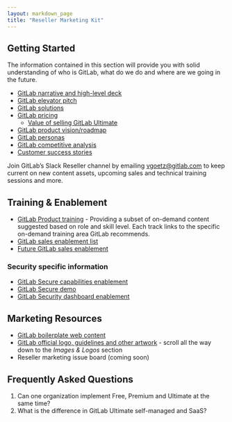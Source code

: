 ```yaml
---
layout: markdown_page
title: "Reseller Marketing Kit"
---
```


## Getting Started

The information contained in this section will provide you with solid understanding of who is GitLab, what do we do and where are we going in the future.

* [GitLab narrative and high-level deck](https://docs.google.com/presentation/d/1dVPaGc-TnbUQ2IR7TV0w0ujCrCXymKP4vLf6_FDTgVg/edit#slide=id.g39d65c7ce1_12_233)
* [GitLab elevator pitch](/handbook/marketing/strategic-marketing/#elevator-pitch)
* [GitLab solutions](/solutions/)
* [GitLab pricing](/pricing/)
    *  [Value of selling GitLab Ultimate](/pricing/ultimate/)
* [GitLab product vision/roadmap](/direction/)
* [GitLab personas](/handbook/product/personas/)
* [GitLab competitive analysis](/devops-tools/)
* [Customer success stories](/customers/)

Join GitLab’s Slack Reseller channel by emailing vgoetz@gitlab.com to keep current on new content assets, upcoming sales and technical training sessions and more.

## Training & Enablement

* [GitLab Product training](/learn/) - Providing a subset of on-demand content suggested based on role and skill level. Each track links to the specific on-demand training area GitLab recommends.
* [GitLab sales enablement list](https://www.youtube.com/playlist?list=PLFGfElNsQthYe-_LZdge1SVc1XEM1bQfG)
* [Future GitLab sales enablement](https://gitlab.com/gitlab-com/marketing/general/boards/465497?=&label_name[]=Sales%20Enablement)

### Security specific information

* [GitLab Secure capabilities enablement](https://youtu.be/DjgZAoXyO_k)
* [GitLab Secure demo](https://youtu.be/2SCu2p6-mec)
* [GitLab Security dashboard enablement](https://www.youtube.com/watch?v=95gndJnvukA&feature=youtu.be)

## Marketing Resources

* [GitLab boilerplate web content](https://docs.google.com/document/d/1jzC2l88sKPDUWSXEgae4tqAg_QR34RDl6mPN5V8a0Mw/edit?usp=sharing)
* [GitLab official logo, guidelines and other artwork](/press/) - scroll all the way down to the *Images & Logos* section
* Reseller marketing issue board (coming soon)

## Frequently Asked Questions

1. Can one organization implement Free, Premium and Ultimate at the same time?
1. What is the difference in GitLab Ultimate self-managed and SaaS?
